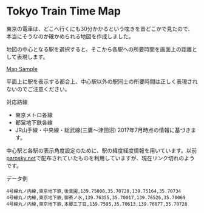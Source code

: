 # Tokyo Train Time Map
東京の電車は、どこへ行くにも30分かかるという呟きを昔どこかで見たので、本当にそうなのか確かめられる地図を作成しました。

地図の中心となる駅を選択すると、そこから各駅への所要時間を画面上の距離として表現します。

[Map Sample](map_sample.png)

平面上に駅を表示する都合上、中心駅以外の駅同士の所要時間は正しく表現されないのでご注意ください。

対応路線
- 東京メトロ各線
- 都営地下鉄各線
- JR山手線・中央線・総武線(三鷹～津田沼)
2017年7月時点の情報に基づきます。

中心駅と各駅の表示角度設定のために、駅の緯度経度情報を用いています。以前[parosky.net](http://parosky.net/)で配布されていたものを利用していますが、現在リンク切れのようです。

データ例
```
4号線丸ノ内線,東京地下鉄,後楽園,139.75008,35.70728,139.75164,35.70734
4号線丸ノ内線,東京地下鉄,御茶ノ水,139.76355,35.70017,139.76526,35.70069
4号線丸ノ内線,東京地下鉄,本郷三丁目,139.7595,35.70613,139.76077,35.70728
```
